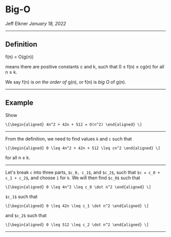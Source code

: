 # Big-O 

Jeff Elkner *January 18, 2022*

---

## Definition 

f(n) = O(g(n))

means there are positive constants c and k, such that 0 ≤ f(n) ≤ cg(n) for all
n ≥ k.

We say f(n) is *on the order of* g(n), or f(n) is *big O* of g(n).

---

## Example 

Show

`\[\begin{aligned}
4n^2 + 42n + 512 = O(n^2)
\end{aligned} \]`

---

From the definition, we need to find values ``k`` and ``c`` such that

`\[\begin{aligned}
0 \leq 4n^2 + 42n + 512 \leq cn^2
\end{aligned} \]`

for all n ≥ k.

---

Let's break ``c`` into three parts, `$c_0, c_1$`, and `$c_2$`, such that
`$c = c_0 + c_1 + c_2$`, and choose ``1`` for ``k``. We will then find
`$c_0$` such that

`\[\begin{aligned}
0 \leq 4n^2 \leq c_0 \dot n^2
\end{aligned} \]`

`$c_1$` such that

`\[\begin{aligned}
0 \leq 42n \leq c_1 \dot n^2
\end{aligned} \]`

and `$c_2$` such that

`\[\begin{aligned}
0 \leq 512 \leq c_2 \dot n^2
\end{aligned} \]`

---


